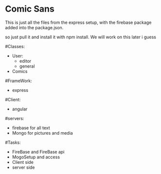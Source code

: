 # Comic Sans

This is just all the files from the express setup, with the firebase package added into the package.json. 

so just pull it and install it with npm install. We will work on this later i guess


#Classes:
  - User:
      - editor
      - general
  - Comics

#FrameWork:
  - express

#Client:
  - angular

#servers:
  - firebase for all text 
  - Mongo for pictures and media

#Tasks:
  - FireBase and FireBase api
  - MogoSetup and access
  - Client side
  - server side
